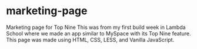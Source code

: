 # marketing-page
Marketing page for Top Nine
This was from my first build week in Lambda School where we made an app similar to MySpace with its Top Nine feature.
This page was made using HTML, CSS, LESS, and Vanilla JavaScript.
